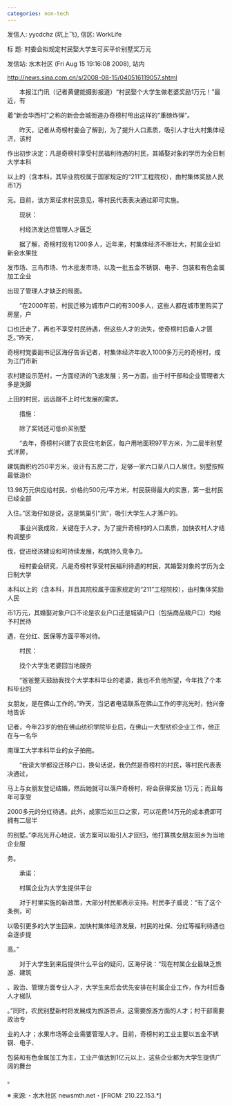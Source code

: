 ```yaml
---
categories: non-tech
---
```

发信人: yycdchz (坑上飞), 信区: WorkLife

标  题: 村委会拟规定村民娶大学生可买平价别墅奖万元

发信站: 水木社区 (Fri Aug 15 19:16:08 2008), 站内





http://news.sina.com.cn/s/2008-08-15/040516119057.shtml





　　本报江门讯（记者黄健能摄影报道）“村民娶个大学生做老婆奖励1万元！”最近，有

着“新会华西村”之称的新会会城街道办奇榜村甩出这样的“重磅炸弹”。



　　昨天，记者从奇榜村委会了解到，为了提升人口素质，吸引人才壮大村集体经济，该村

作出初步决定：凡是奇榜村享受村民福利待遇的村民，其婚娶对象的学历为全日制大学本科

以上的（含本科，其毕业院校属于国家规定的“211”工程院校），由村集体奖励人民币1万

元。目前，该方案征求村民意见，等村民代表表决通过即可实施。



　　现状：



　　村经济发达但管理人才匮乏



　　据了解，奇榜村现有1200多人，近年来，村集体经济不断壮大，村属企业如新会水果批

发市场、三鸟市场、竹木批发市场，以及一批五金不锈钢、电子、包装和有色金属加工企业

出现了管理人才缺乏的局面。



　　“在2000年前，村民迁移为城市户口的有300多人，这些人都在城市里购买了房屋，户

口也迁走了，再也不享受村民待遇，但这些人才的流失，使奇榜村后备人才匮乏。”昨天，

奇榜村党委副书记区海仔告诉记者，村集体经济年收入1000多万元的奇榜村，成为江门市新

农村建设示范村，一方面经济的飞速发展；另一方面，由于村干部和企业管理者大多是洗脚

上田的村民，远远跟不上时代发展的需求。



　　措施：



　　除了奖钱还可低价买别墅



　　“去年，奇榜村兴建了农民住宅新区，每户用地面积97平方米，为二层半别墅式洋房，

建筑面积约250平方米，设计有五房二厅，足够一家六口至八口人居住。别墅按照最低造价

13.98万元供应给村民，价格约500元/平方米，村民获得最大的实惠，第一批村民已经全部

入住。”区海仔如是说，这是筑巢引“凤”，吸引大学生人才落户的。



　　事业兴衰成败，关键在于人才。为了提升奇榜村的人口素质，加快农村人才结构调整步

伐，促进经济建设和可持续发展，构筑持久竞争力。



　　经村委会研究，凡是奇榜村享受村民福利待遇的村民，其婚娶对象的学历为全日制大学

本科以上的（含本科，并且其院校属于国家规定的“211”工程院校），由村集体奖励人民

币1万元，其婚娶对象户口不论是农业户口还是城镇户口（包括商品粮户口）均给予村民待

遇，在分红、医保等方面平等对待。



　　村民：



　　找个大学生老婆回当地服务



　　“爸爸整天鼓励我找个大学本科毕业的老婆，我也不负他所望，今年找了个本科毕业的

女朋友，是在佛山工作的。”昨天，当记者电话联系在佛山工作的李兆光时，他兴奋地告诉

记者，今年23岁的他在佛山纺织学院毕业后，在佛山一大型纺织企业工作，他正在与一名华

南理工大学本科毕业的女子拍拖。



　　“我读大学都没迁移户口，换句话说，我仍然是奇榜村的村民，等村民代表表决通过，

马上与女朋友登记结婚，然后她就可以落户奇榜村，将会获得奖励 1万元；而且每年可享受

2000多元的分红待遇。此外，成家后如三口之家，可以花费14万元的成本费即可拥有二层半

的别墅。”李兆光开心地说，该方案可以吸引人才回归，他打算携女朋友回乡为当地企业服

务。



　　承诺：



　　村属企业为大学生提供平台



　　对于村里实施的新政策，大部分村民都表示支持。村民李子威说：“有了这个条例，可

以吸引更多的大学生回来，加快村集体经济发展，村民的社保、分红等福利待遇也会逐步提

高。”



　　对于大学生到来后提供什么平台的疑问，区海仔说：“现在村属企业最缺乏旅游、建筑

、政治、管理方面专业人才，大学生来后会优先安排在村属企业工作，作为村后备人才梯队

。”同时，农民别墅新村将发展成为旅游景点，这需要旅游方面的人才；村干部需要政治专

业的人才；水果市场等企业需要管理人才。目前，奇榜村的工业主要以五金不锈钢、电子、

包装和有色金属加工为主，工业产值达到1亿元以上，这些企业都为大学生提供广阔的舞台

。





※ 来源:・水木社区 newsmth.net・[FROM: 210.22.153.*]                                                                    

